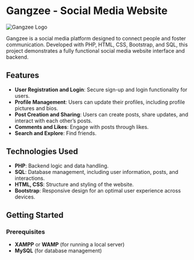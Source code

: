 # Gangzee - Social Media Website

![Gangzee Logo](logo.png)

Gangzee is a social media platform designed to connect people and foster communication. Developed with PHP, HTML, CSS, Bootstrap, and SQL, this project demonstrates a fully functional social media website interface and backend.

## Features

- **User Registration and Login**: Secure sign-up and login functionality for users.
- **Profile Management**: Users can update their profiles, including profile pictures and bios.
- **Post Creation and Sharing**: Users can create posts, share updates, and interact with each other’s posts.
- **Comments and Likes**: Engage with posts through likes.
- **Search and Explore**: Find friends.
  
## Technologies Used

- **PHP**: Backend logic and data handling.
- **SQL**: Database management, including user information, posts, and interactions.
- **HTML, CSS**: Structure and styling of the website.
- **Bootstrap**: Responsive design for an optimal user experience across devices.

## Getting Started

### Prerequisites

- **XAMPP** or **WAMP** (for running a local server)
- **MySQL** (for database management)
